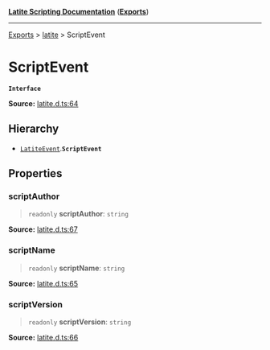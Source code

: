 [**Latite Scripting Documentation**](../../README.md) ([**Exports**](../../exports.md))

---

[Exports](../../exports.md) > [latite](../index.md) > ScriptEvent

# ScriptEvent

**`Interface`**

**Source:** [latite.d.ts:64](https://github.com/LatiteScripting/latitescripting.github.io/blob/41aefce/definitions/latite.d.ts#L64)

## Hierarchy

- [`LatiteEvent`](interface.LatiteEvent.md).**`ScriptEvent`**

## Properties

### scriptAuthor

> `readonly` **scriptAuthor**: `string`

**Source:** [latite.d.ts:67](https://github.com/LatiteScripting/latitescripting.github.io/blob/41aefce/definitions/latite.d.ts#L67)

### scriptName

> `readonly` **scriptName**: `string`

**Source:** [latite.d.ts:65](https://github.com/LatiteScripting/latitescripting.github.io/blob/41aefce/definitions/latite.d.ts#L65)

### scriptVersion

> `readonly` **scriptVersion**: `string`

**Source:** [latite.d.ts:66](https://github.com/LatiteScripting/latitescripting.github.io/blob/41aefce/definitions/latite.d.ts#L66)
